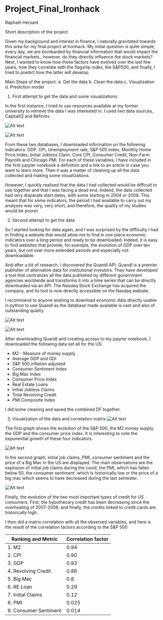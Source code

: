 # Project_Final_Ironhack
Raphaël Hersant


Short description of the project 

Given my background and interest in finance, I naturally gravitated towards this area for my final project at Ironhack. My initial question is quite simple, every day, we are bombarded by financial information that would impact the financial markets., however, do they directly influence the stock markets? Next, I wanted to know how these factors have evolved over the last few years, how they correlate with the flagship index, the S&P500, and finally, I tried to predict how the latter will develop. 

Main Steps of the project:
a. Get the data
b. Clean the data 
c. Visualization 
d. Prediction model


1. First attempt to get the data and some visualizations

In the first instance, I tried to use resources available at my former university to retrieve the data I was interested in. I used two data sources, CapitalIQ and Refinitiv.

![Alt text](../../../../../../../C:/Users/rapha/OneDrive/ironhack/projects/Project_Final_Ironhack/images/CapitalIQ_logo.png)

![Alt text](../../../../../../../C:/Users/rapha/OneDrive/ironhack/projects/Project_Final_Ironhack/images/Refinitiv_logo.png)

From these two databases, I downloaded information on the following indicators: GDP, CPI, Unemployment rate, S&P 500 index, Monthly Home Price Index, Initial Jobless Claim, Core CPI, Consumer Credit, Non-Farm Payrolls and Chicago PMI. For each of these variables, I have included in the first jupyter notebook a definition and a link to an article in case you want to learn more. Then it was a matter of cleaning up all the data collected and making some visualizations. 

However, I quickly realised that the data I had collected would be difficult to use together and that I was facing a dead end. Indeed, the data collected had very disparate start dates, with some starting in 2004 or 2008. This meant that for some indicators, the period I had available to carry out my analyses was very, very short, and therefore, the quality of my studies would be poorer. 

2. Second attempt to get the data 

So I started looking for data again, and I was surprised by the difficulty I had in finding a website that would allow me to find in one place economic indicators over a long period and ready to be downloaded. Indeed, it is easy to find websites that provide, for example, the evolution of GDP over ten years, but not over more extended periods and especially not downloadable. 

And after a bit of research, I discovered the Quandl API. Quandl is a premier publisher of alternative data for institutional investors. They have developed a tool that centralizes all the data published by different government agencies worldwide and transforms it into a time series that can be directly downloaded via an API. The Nasdaq Stock Exchange has acquired the company, and its tool is now directly accessible on the Nasdaq website. 

I recommend to anyone wishing to download economic data directly usable in python to use Quandl as the database made available is vast and also of outstanding quality. 

![Alt text](../../../../../../../C:/Users/rapha/OneDrive/ironhack/projects/Project_Final_Ironhack/images/Nasdaq_Logo.png)

![Alt text](../../../../../../../C:/Users/rapha/OneDrive/ironhack/projects/Project_Final_Ironhack/images/Quandl_logo.png)

After downloading Quandl and creating access to my jupyter notebook, I downloaded the following data set all for the US: 
- M2 - Measure of money supply
- Average GDP and GDI 
- S&P 500 inflation adjusted 
- Consumer Sentiment Index
- Big Mac Index
- Consumer Price Index
- Real Estate Loans 
- Initial Jobless Claims
- Total Revolving Credit 
- PMI Composite Index 

I did some cleaning and saved the combined DF together.

3. Visualization of the data and correlation matrix 
![Alt text](../../../../../../../C:/Users/rapha/OneDrive/ironhack/projects/Project_Final_Ironhack/images/1.%20set%20of%20visualization%20.png)  

The first graph shows the evolution of the S&P 500, the M2 money supply, the GDP and the consumer price index. It is interesting to note the exponential growth of these four indicators. 

![Alt text](../../../../../../../C:/Users/rapha/OneDrive/ironhack/projects/Project_Final_Ironhack/images/2.%20set%20of%20visualization%20.png)

In the second graph, initial job claims, PMI, consumer sentiment and the price of a Big Mac in the US are displayed. The main observations are the explosion of initial job claims during the covid, the PMI, which has fallen below 50, the consumer sentiment, which is historically low or the price of a big mac which seems to have decreased during the last semester.

![Alt text](../../../../../../../C:/Users/rapha/OneDrive/ironhack/projects/Project_Final_Ironhack/images/3.%20set%20of%20visualization%20.png)

Finally, the evolution of the two most important types of credit for US consumers. First, the hypothecary credit has been decreasing since the overheating of 2007-2008, and finally, the credits linked to credit cards are historically high. 

I then did a matrix correlation with all the observed variables, and here is the result of the correlation factors according to the S&P 500

Ranking and Metric  |  Correlation factor
------------------- | -------------
1. M2 | 0.94
2. CPI | 0.90
3. GDP | 0.93
4. Revolving Credit | 0.86
5. Big Mac | 0.8
6. RE Loan | 0.29
7. Initial Claims | 0.12
8. PMI | 0.025
9. Consumer Sentiment | 0.014